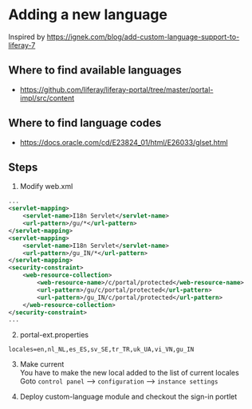 # Adding a new language
Inspired by https://ignek.com/blog/add-custom-language-support-to-liferay-7  

## Where to find available languages
- https://github.com/liferay/liferay-portal/tree/master/portal-impl/src/content

## Where to find language codes
- https://docs.oracle.com/cd/E23824_01/html/E26033/glset.html


## Steps
1. Modify web.xml
```xml
...
<servlet-mapping>
    <servlet-name>I18n Servlet</servlet-name>
    <url-pattern>/gu/*</url-pattern>
</servlet-mapping>
<servlet-mapping>
    <servlet-name>I18n Servlet</servlet-name>
    <url-pattern>/gu_IN/*</url-pattern>
</servlet-mapping>
<security-constraint>
    <web-resource-collection>
        <web-resource-name>/c/portal/protected</web-resource-name>
        <url-pattern>/gu/c/portal/protected</url-pattern>
        <url-pattern>/gu_IN/c/portal/protected</url-pattern>
    </web-resource-collection>
</security-constraint>    
...
```
2. portal-ext.properties
```properties
locales=en,nl_NL,es_ES,sv_SE,tr_TR,uk_UA,vi_VN,gu_IN
```

3. Make current  
You have to make the new local added to the list of current locales  
Goto `control panel` --> `configuration` --> `instance settings`  

4. Deploy custom-language module and checkout the sign-in portlet